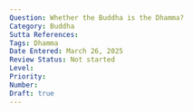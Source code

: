 ```yaml
---
Question: Whether the Buddha is the Dhamma?
Category: Buddha
Sutta References:
Tags: Dhamma
Date Entered: March 26, 2025
Review Status: Not started
Level: 
Priority: 
Number: 
Draft: true
---
```

